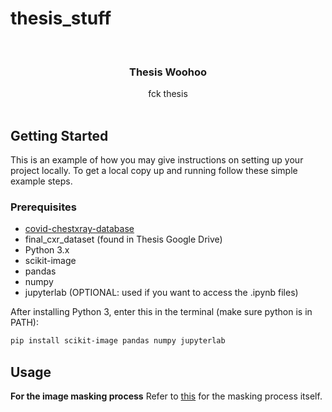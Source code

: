 # thesis_stuff
<br/>
<p align="center">
  <h3 align="center">Thesis Woohoo</h3>

  <p align="center">
    fck thesis
    <br/>
    <br/>
  </p>
</p>



## Getting Started

This is an example of how you may give instructions on setting up your project locally.
To get a local copy up and running follow these simple example steps.

### Prerequisites

* [covid-chestxray-database](https://github.com/ieee8023/covid-chestxray-dataset)
* final_cxr_dataset (found in Thesis Google Drive)
* Python 3.x
* scikit-image
* pandas
* numpy
* jupyterlab (OPTIONAL: used if you want to access the .ipynb files)

After installing Python 3, enter this in the terminal (make sure python is in PATH):
```sh
pip install scikit-image pandas numpy jupyterlab
```

## Usage

**For the image masking process**
Refer to [this](https://towardsdatascience.com/generating-image-segmentation-masks-the-easy-way-dd4d3656dbd1) for the masking process itself.
